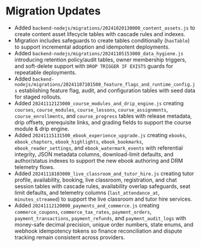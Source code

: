 # Migration Updates

- Added `backend-nodejs/migrations/20241020130000_content_assets.js` to create content asset lifecycle tables with cascade rules and indexes.
- Migration includes safeguards to create tables conditionally (`hasTable`) to support incremental adoption and idempotent deployments.
- Added `backend-nodejs/migrations/20241105153000_data_hygiene.js` introducing retention policy/audit tables, owner membership triggers, and soft-delete support with `DROP TRIGGER IF EXISTS` guards for repeatable deployments.
- Added `backend-nodejs/migrations/20241107101500_feature_flags_and_runtime_config.js` establishing feature flag, audit, and configuration tables with seed data for staged rollouts.
- Added `20241112123000_course_modules_and_drip_engine.js` creating `courses`, `course_modules`, `course_lessons`, `course_assignments`, `course_enrollments`, and `course_progress` tables with release metadata, drip offsets, prerequisite links, and grading fields to support the course module & drip engine.
- Added `20241115131500_ebook_experience_upgrade.js` creating `ebooks`, `ebook_chapters`, `ebook_highlights`, `ebook_bookmarks`, `ebook_reader_settings`, and `ebook_watermark_events` with referential integrity, JSON metadata columns, download-limit defaults, and author/status indexes to support the new ebook authoring and DRM telemetry flows.
- Added `20241118103000_live_classroom_and_tutor_hire.js` creating tutor profile, availability, booking, live classroom, registration, and chat session tables with cascade rules, availability overlap safeguards, seat limit defaults, and telemetry columns (`last_attendance_at`, `minutes_streamed`) to support the live classroom and tutor hire services.
- Added `20241112120000_payments_and_commerce.js` creating `commerce_coupons`, `commerce_tax_rates`, `payment_orders`, `payment_transactions`, `payment_refunds`, and `payment_audit_logs` with money-safe decimal precision, unique order numbers, state enums, and webhook idempotency tokens so finance reconciliation and dispute tracking remain consistent across providers.
